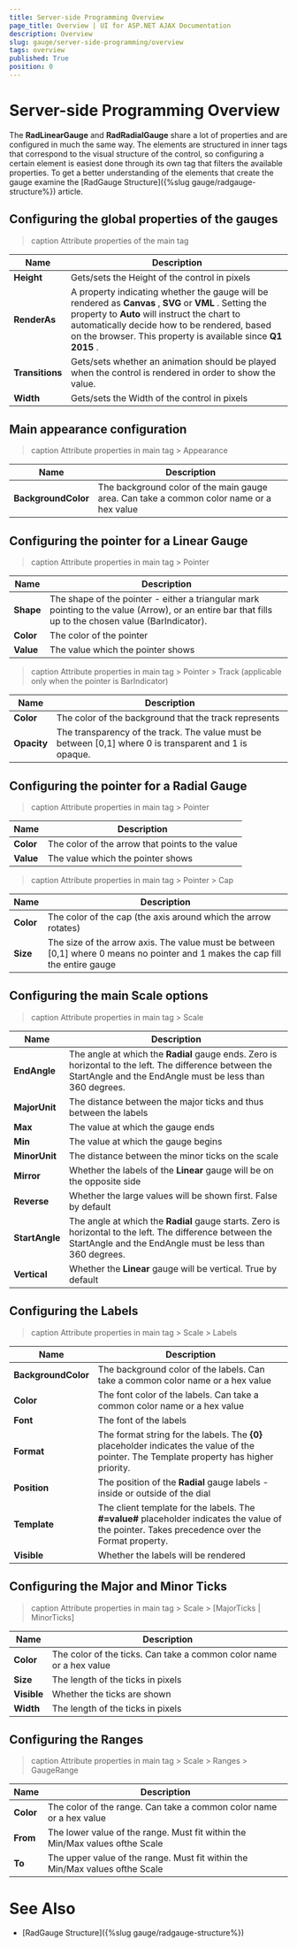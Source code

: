 ```yaml
---
title: Server-side Programming Overview
page_title: Overview | UI for ASP.NET AJAX Documentation
description: Overview
slug: gauge/server-side-programming/overview
tags: overview
published: True
position: 0
---
```


# Server-side Programming Overview



The __RadLinearGauge__ and __RadRadialGauge__ share a lot of properties and are configured in much the same way.	The elements are structured in inner tags that correspond to the visual structure of the control, so configuring a certain element is easiest done through	its own tag that filters the available properties. To get a better understanding of the elements that create the gauge examine the	[RadGauge Structure]({%slug gauge/radgauge-structure%}) article.

## Configuring the global properties of the gauges


>caption Attribute properties of the main tag

|  __Name__  |  __Description__  |
| ------ | ------ |
| __Height__ |Gets/sets the Height of the control in pixels|
| __RenderAs__ |A property indicating whether the gauge will be rendered as __Canvas__ , __SVG__ or __VML__ .	Setting the property to __Auto__ will instruct the chart to automatically decide how to be rendered, based on the browser. This property is available since __Q1 2015__ .|
| __Transitions__ |Gets/sets whether an animation should be played when the control is rendered in order to show the value.|
| __Width__ |Gets/sets the Width of the control in pixels|

## Main appearance configuration


>caption Attribute properties in main tag > Appearance

|  __Name__  |  __Description__  |
| ------ | ------ |
| __BackgroundColor__ |The background color of the main gauge area. Can take a common color name or a hex value|

## Configuring the pointer for a Linear Gauge


>caption Attribute properties in main tag > Pointer

|  __Name__  |  __Description__  |
| ------ | ------ |
| __Shape__ |The shape of the pointer - either a triangular mark pointing to the value (Arrow), or an entire bar that fills up to the chosen value (BarIndicator).|
| __Color__ |The color of the pointer|
| __Value__ |The value which the pointer shows|


>caption Attribute properties in main tag > Pointer > Track (applicable only when the pointer is BarIndicator)

|  __Name__  |  __Description__  |
| ------ | ------ |
| __Color__ |The color of the background that the track represents|
| __Opacity__ |The transparency of the track. The value must be between [0,1] where 0 is transparent and 1 is opaque.|

## Configuring the pointer for a Radial Gauge


>caption Attribute properties in main tag > Pointer

|  __Name__  |  __Description__  |
| ------ | ------ |
| __Color__ |The color of the arrow that points to the value|
| __Value__ |The value which the pointer shows|


>caption Attribute properties in main tag > Pointer > Cap

|  __Name__  |  __Description__  |
| ------ | ------ |
| __Color__ |The color of the cap (the axis around which the arrow rotates)|
| __Size__ |The size of the arrow axis. The value must be between [0,1] where 0 means no pointer and 1 makes the cap fill the entire gauge|

## Configuring the main Scale options


>caption Attribute properties in main tag > Scale

|  __Name__  |  __Description__  |
| ------ | ------ |
| __EndAngle__ |The angle at which the __Radial__ gauge ends. Zero is horizontal to the left. The difference between	the StartAngle and the EndAngle must be less than 360 degrees.|
| __MajorUnit__ |The distance between the major ticks and thus between the labels|
| __Max__ |The value at which the gauge ends|
| __Min__ |The value at which the gauge begins|
| __MinorUnit__ |The distance between the minor ticks on the scale|
| __Mirror__ |Whether the labels of the __Linear__ gauge will be on the opposite side|
| __Reverse__ |Whether the large values will be shown first. False by default|
| __StartAngle__ |The angle at which the __Radial__ gauge starts. Zero is horizontal to the left. The difference between	the StartAngle and the EndAngle must be less than 360 degrees.|
| __Vertical__ |Whether the __Linear__ gauge will be vertical. True by default|

## Configuring the Labels


>caption Attribute properties in main tag > Scale > Labels

|  __Name__  |  __Description__  |
| ------ | ------ |
| __BackgroundColor__ |The background color of the labels. Can take a common color name or a hex value|
| __Color__ |The font color of the labels. Can take a common color name or a hex value|
| __Font__ |The font of the labels|
| __Format__ |The format string for the labels. The __{0}__ placeholder indicates the value of the pointer.	The Template property has higher priority.|
| __Position__ |The position of the __Radial__ gauge labels - inside or outside of the dial|
| __Template__ |The client template for the labels. The __#=value#__ placeholder indicates the value of the pointer.	Takes precedence over the Format property.|
| __Visible__ |Whether the labels will be rendered|

## Configuring the Major and Minor Ticks


>caption Attribute properties in main tag > Scale > [MajorTicks | MinorTicks]

|  __Name__  |  __Description__  |
| ------ | ------ |
| __Color__ |The color of the ticks. Can take a common color name or a hex value|
| __Size__ |The length of the ticks in pixels|
| __Visible__ |Whether the ticks are shown|
| __Width__ |The length of the ticks in pixels|

## Configuring the Ranges


>caption Attribute properties in main tag > Scale > Ranges > GaugeRange

|  __Name__  |  __Description__  |
| ------ | ------ |
| __Color__ |The color of the range. Can take a common color name or a hex value|
| __From__ |The lower value of the range. Must fit within the Min/Max values ofthe Scale|
| __To__ |The upper value of the range. Must fit within the Min/Max values ofthe Scale|

# See Also

 * [RadGauge Structure]({%slug gauge/radgauge-structure%})
